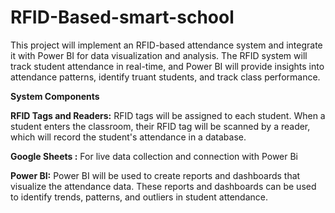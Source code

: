 # RFID-Based-smart-school
This project will implement an RFID-based attendance system and integrate it with Power BI for data visualization and analysis. The RFID system will track student attendance in real-time, and Power BI will provide insights into attendance patterns, identify truant students, and track class performance.

**System Components**


**RFID Tags and Readers:** RFID tags will be assigned to each student. When a student enters the classroom, their RFID tag will be scanned by a reader, which will record the student's attendance in a database.

**Google Sheets :** For live data collection and connection with Power Bi

**Power BI:** Power BI will be used to create reports and dashboards that visualize the attendance data. These reports and dashboards can be used to identify trends, patterns, and outliers in student attendance.
